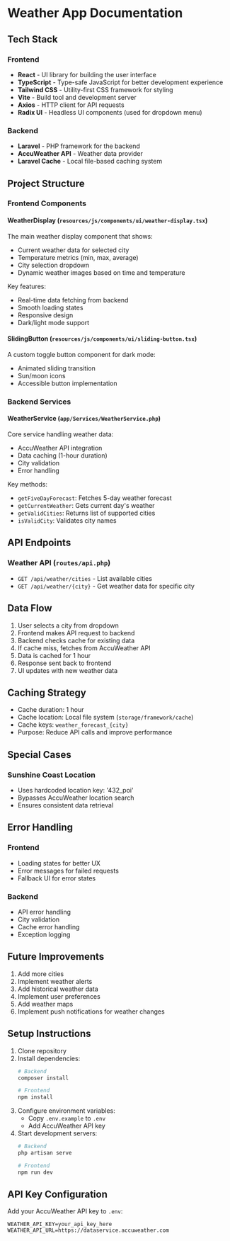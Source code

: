 # Weather App Documentation

## Tech Stack

### Frontend
- **React** - UI library for building the user interface
- **TypeScript** - Type-safe JavaScript for better development experience
- **Tailwind CSS** - Utility-first CSS framework for styling
- **Vite** - Build tool and development server
- **Axios** - HTTP client for API requests
- **Radix UI** - Headless UI components (used for dropdown menu)

### Backend
- **Laravel** - PHP framework for the backend
- **AccuWeather API** - Weather data provider
- **Laravel Cache** - Local file-based caching system

## Project Structure

### Frontend Components

#### WeatherDisplay (`resources/js/components/ui/weather-display.tsx`)
The main weather display component that shows:
- Current weather data for selected city
- Temperature metrics (min, max, average)
- City selection dropdown
- Dynamic weather images based on time and temperature

Key features:
- Real-time data fetching from backend
- Smooth loading states
- Responsive design
- Dark/light mode support

#### SlidingButton (`resources/js/components/ui/sliding-button.tsx`)
A custom toggle button component for dark mode:
- Animated sliding transition
- Sun/moon icons
- Accessible button implementation

### Backend Services

#### WeatherService (`app/Services/WeatherService.php`)
Core service handling weather data:
- AccuWeather API integration
- Data caching (1-hour duration)
- City validation
- Error handling

Key methods:
- `getFiveDayForecast`: Fetches 5-day weather forecast
- `getCurrentWeather`: Gets current day's weather
- `getValidCities`: Returns list of supported cities
- `isValidCity`: Validates city names

## API Endpoints

### Weather API (`routes/api.php`)
- `GET /api/weather/cities` - List available cities
- `GET /api/weather/{city}` - Get weather data for specific city

## Data Flow

1. User selects a city from dropdown
2. Frontend makes API request to backend
3. Backend checks cache for existing data
4. If cache miss, fetches from AccuWeather API
5. Data is cached for 1 hour
6. Response sent back to frontend
7. UI updates with new weather data

## Caching Strategy

- Cache duration: 1 hour
- Cache location: Local file system (`storage/framework/cache`)
- Cache keys: `weather_forecast_{city}`
- Purpose: Reduce API calls and improve performance

## Special Cases

### Sunshine Coast Location
- Uses hardcoded location key: '432_poi'
- Bypasses AccuWeather location search
- Ensures consistent data retrieval

## Error Handling

### Frontend
- Loading states for better UX
- Error messages for failed requests
- Fallback UI for error states

### Backend
- API error handling
- City validation
- Cache error handling
- Exception logging

## Future Improvements

1. Add more cities
2. Implement weather alerts
3. Add historical weather data
4. Implement user preferences
5. Add weather maps
6. Implement push notifications for weather changes

## Setup Instructions

1. Clone repository
2. Install dependencies:
   ```bash
   # Backend
   composer install
   
   # Frontend
   npm install
   ```
3. Configure environment variables:
   - Copy `.env.example` to `.env`
   - Add AccuWeather API key
4. Start development servers:
   ```bash
   # Backend
   php artisan serve
   
   # Frontend
   npm run dev
   ```

## API Key Configuration

Add your AccuWeather API key to `.env`:
```
WEATHER_API_KEY=your_api_key_here
WEATHER_API_URL=https://dataservice.accuweather.com
```
